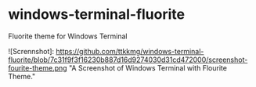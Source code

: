 # windows-terminal-fluorite
Fluorite theme for Windows Terminal

![Scrennshot]: https://github.com/ttkkmg/windows-terminal-fluorite/blob/7c31f9f3f16230b887d16d9274030d31cd472000/screenshot-fourite-theme.png "A Screenshot of Windows Terminal with Flourite Theme."

